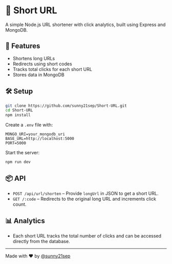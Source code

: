 # 🔗 Short URL

A simple Node.js URL shortener with click analytics, built using Express and MongoDB.

## 🚀 Features

- Shortens long URLs
- Redirects using short codes
- Tracks total clicks for each short URL
- Stores data in MongoDB

## 🛠️ Setup

```bash
git clone https://github.com/sunny21sep/Short-URL.git
cd Short-URL
npm install
```

Create a `.env` file with:

```env
MONGO_URI=your_mongodb_uri
BASE_URL=http://localhost:5000
PORT=5000
```

Start the server:

```bash
npm run dev
```

## 📦 API

- `POST /api/url/shorten` – Provide `longUrl` in JSON to get a short URL.
- `GET /:code` – Redirects to the original long URL and increments click count.

## 📊 Analytics

- Each short URL tracks the total number of clicks and can be accessed directly from the database.

---

Made with ❤️ by [@sunny21sep](https://github.com/sunny21sep)
```
